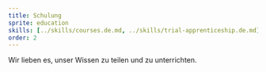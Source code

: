 ```yaml
---
title: Schulung
sprite: education
skills: [../skills/courses.de.md, ../skills/trial-apprenticeship.de.md]
order: 2
---
```


Wir lieben es, unser Wissen zu teilen und zu unterrichten.

